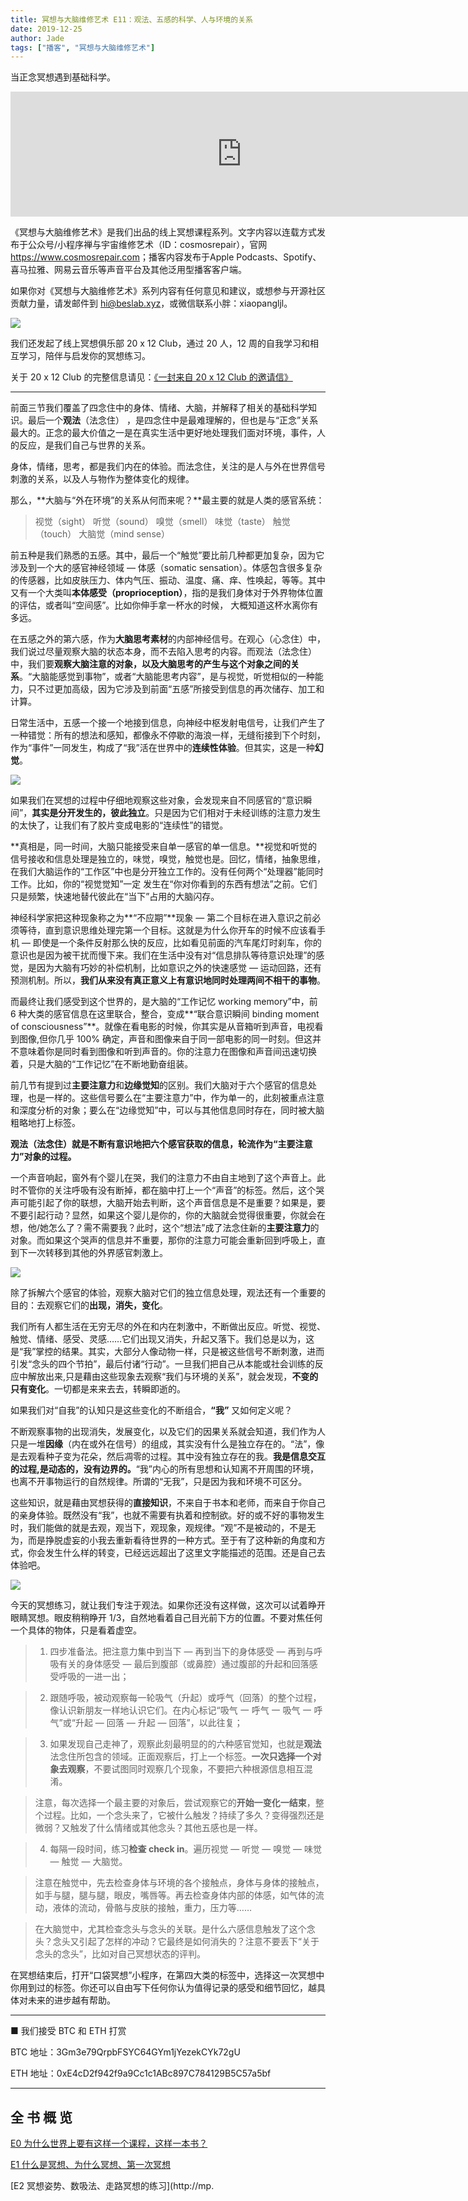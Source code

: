 ```yaml
---
title: 冥想与大脑维修艺术 E11：观法、五感的科学、人与环境的关系
date: 2019-12-25
author: Jade
tags: ["播客", "冥想与大脑维修艺术"]
---
```


当正念冥想遇到基础科学。

<!--more-->

<iframe src="https://fireside.fm/player/v2/_A1PHktO+6epsyo1C?theme=light" width="740" height="200" frameborder="0" scrolling="no"></iframe>

《冥想与大脑维修艺术》是我们出品的线上冥想课程系列。文字内容以连载方式发布于公众号/小程序禅与宇宙维修艺术（ID：cosmosrepair），官网 <https://www.cosmosrepair.com>；播客内容发布于Apple Podcasts、Spotify、喜马拉雅、网易云音乐等声音平台及其他泛用型播客客户端。

如果你对《冥想与大脑维修艺术》系列内容有任何意见和建议，或想参与开源社区贡献力量，请发邮件到 hi@beslab.xyz，或微信联系小胖：xiaopangljl。

![](https://tva1.sinaimg.cn/large/006y8mN6ly1g8h6s92wczj312w0gkh3o.jpg)

我们还发起了线上冥想俱乐部 20 x 12 Club，通过 20 人，12 周的自我学习和相互学习，陪伴与启发你的冥想练习。

关于 20 x 12 Club 的完整信息请见：[《一封来自 20 x 12 Club 的邀请信》](https://mp.weixin.qq.com/s?__biz=MzA5Nzk4MDMxMg==&mid=2247484834&idx=1&sn=ebd2c537b12e63baef2e9eaac505c26b&chksm=9099df55a7ee5643ab84485931d52082bbb2a6ee7078bdd536faf2cbbcb7bb22783aeaf13d4b&token=14402369&lang=zh_CN#rd)

- - - - - 


前面三节我们覆盖了四念住中的身体、情绪、大脑，并解释了相关的基础科学知识。最后一个**观法**（法念住） ，是四念住中是最难理解的，但也是与“正念”关系最大的。正念的最大价值之一是在真实生活中更好地处理我们面对环境，事件，人的反应，是我们自己与世界的关系。

身体，情绪，思考，都是我们内在的体验。而法念住，关注的是人与外在世界信号刺激的关系，以及人与物作为整体变化的规律。

那么，**大脑与“外在环境”的关系从何而来呢？**最主要的就是人类的感官系统：

> 视觉（sight）
> 听觉（sound）
> 嗅觉（smell）
> 味觉（taste）
> 触觉（touch）
> 大脑觉（mind sense）

前五种是我们熟悉的五感。其中，最后一个“触觉”要比前几种都更加复杂，因为它涉及到一个大的感官神经领域 — 体感（somatic sensation）。体感包含很多复杂的传感器，比如皮肤压力、体内气压、振动、温度、痛、痒、性唤起，等等。其中又有一个大类叫**本体感受（proprioception）**，指的是我们身体对于外界物体位置的评估，或者叫“空间感”。比如你伸手拿一杯水的时候， 大概知道这杯水离你有多远。

在五感之外的第六感，作为**大脑思考素材**的内部神经信号。在观心（心念住）中，我们说过尽量观察大脑的状态本身，而不去陷入思考的内容。而观法（法念住）中，我们要**观察大脑注意的对象，以及大脑思考的产生与这个对象之间的关系**。“大脑能感觉到事物”，或者“大脑能思考内容”，是与视觉，听觉相似的一种能力，只不过更加高级，因为它涉及到前面“五感”所接受到信息的再次储存、加工和计算。

日常生活中，五感一个接一个地接到信息，向神经中枢发射电信号，让我们产生了一种错觉：所有的想法和感知，都像永不停歇的海浪一样，无缝衔接到下个时刻，作为“事件”一同发生，构成了“我”活在世界中的**连续性体验**。但其实，这是一种**幻觉**。

![](https://cosmosrepair-1257028016.cos.ap-beijing.myqcloud.com/6361577242429_.pic_hd.jpg)

如果我们在冥想的过程中仔细地观察这些对象，会发现来自不同感官的“意识瞬间”，**其实是分开发生的，彼此独立**。只是因为它们相对于未经训练的注意力发生的太快了，让我们有了胶片变成电影的“连续性”的错觉。

**真相是，同一时间，大脑只能接受来自单一感官的单一信息。**视觉和听觉的信号接收和信息处理是独立的，味觉，嗅觉，触觉也是。回忆，情绪，抽象思维，在我们大脑运作的“工作区”中也是分开独立工作的。没有任何两个“处理器”能同时工作。比如，你的“视觉觉知”一定 发生在“你对你看到的东西有想法”之前。它们只是频繁，快速地替代彼此在“当下”占用的大脑闪存。

神经科学家把这种现象称之为**“不应期”**现象 — 第二个目标在进入意识之前必须等待，直到意识思维处理完第一个目标。这就是为什么你开车的时候不应该看手机 — 即使是一个条件反射那么快的反应，比如看见前面的汽车尾灯时刹车，你的意识也是因为被干扰而慢下来。我们在生活中没有对“信息排队等待意识处理”的感觉，是因为大脑有巧妙的补偿机制，比如意识之外的快速感觉 — 运动回路，还有预测机制。所以，**我们从来没有真正意义上有意识地同时处理两间不相干的事物**。

而最终让我们感受到这个世界的，是大脑的“工作记忆 working memory”中，前 6 种大类的感官信息在这里联合，整合，变成**“联合意识瞬间 binding moment of consciousness”**。就像在看电影的时候，你其实是从音箱听到声音，电视看到图像,但你几乎 100% 确定，声音和图像来自于同一部电影的同一时刻。但这并不意味着你是同时看到图像和听到声音的。你的注意力在图像和声音间迅速切换着，只是大脑的“工作记忆”在不断地勤奋组装。

前几节有提到过**主要注意力**和**边缘觉知**的区别。我们大脑对于六个感官的信息处理，也是一样的。这些信号要么在“主要注意力”中，作为单一的，此刻被重点注意和深度分析的对象；要么在“边缘觉知”中，可以与其他信息同时存在，同时被大脑粗略地打上标签。

**观法（法念住）就是不断有意识地把六个感官获取的信息，轮流作为“主要注意力”对象的过程。**

一个声音响起，窗外有个婴儿在哭，我们的注意力不由自主地到了这个声音上。此时不管你的关注呼吸有没有断掉，都在脑中打上一个“声音”的标签。然后，这个哭声可能引起了你的联想，大脑开始去判断，这个声音信息是不是重要？如果是，要不要引起行动？显然，如果这个婴儿是你的，你的大脑就会觉得很重要，你就会在想，他/她怎么了？需不需要我？此时，这个“想法”成了法念住新的**主要注意力**的对象。而如果这个哭声的信息并不重要，那你的注意力可能会重新回到呼吸上，直到下一次转移到其他的外界感官刺激上。

![](https://cosmosrepair-1257028016.cos.ap-beijing.myqcloud.com/6351577242425_.pic_hd.jpg)

除了拆解六个感官的体验，观察大脑对它们的独立信息处理，观法还有一个重要的目的：去观察它们的**出现，消失，变化**。

我们所有人都生活在无穷无尽的外在和内在刺激中，不断做出反应。听觉、视觉、触觉、情绪、感受、灵感……它们出现又消失，升起又落下。我们总是以为，这是“我”掌控的结果。其实，大部分人像动物一样，只是被这些信号不断刺激，进而引发“念头的四个节拍”，最后付诸“行动”。一旦我们把自己从本能或社会训练的反应中解放出来,只是藉由这些现象去观察“我们与环境的关系”，就会发现，**不变的只有变化**。一切都是来来去去，转瞬即逝的。

如果我们对“自我”的认知只是这些变化的不断组合，**“我”** 又如何定义呢？

不断观察事物的出现消失，发展变化，以及它们的因果关系就会知道，我们作为人只是一堆**因缘**（内在或外在信号）的组成，其实没有什么是独立存在的。“法”，像是去观看种子变为花朵，然后凋零的过程。其中没有独立存在的我。**我是信息交互的过程,是动态的，没有边界的。**“我”内心的所有思想和认知离不开周围的环境，也离不开事物运行的自然规律。所谓的“无我”，只是因为我和环境不可区分。

这些知识，就是藉由冥想获得的**直接知识**，不来自于书本和老师，而来自于你自己的亲身体验。既然没有“我”，也就不需要有执着和控制欲。好的或不好的事物发生时，我们能做的就是去观，观当下，观现象，观规律。“观”不是被动的，不是无为，而是挣脱虚妄的小我去重新看待世界的一种方式。至于有了这种新的角度和方式，你会发生什么样的转变，已经远远超出了这里文字能描述的范围。还是自己去体验吧。

![](https://cosmosrepair-1257028016.cos.ap-beijing.myqcloud.com/6371577242432_.pic_hd.jpg)

今天的冥想练习，就让我们专注于观法。如果你还没有这样做，这次可以试着睁开眼睛冥想。眼皮稍稍睁开 1/3，自然地看着自己目光前下方的位置。不要对焦任何一个具体的物体，只是看着虚空。

> 1. 四步准备法。把注意力集中到当下 — 再到当下的身体感受 — 再到与呼吸有关的身体感受 — 最后到腹部（或鼻腔）通过腹部的升起和回落感受呼吸的一进一出；

> 2. 跟随呼吸，被动观察每一轮吸气（升起）或呼气（回落）的整个过程，像认识新朋友一样地认识它们。在内心标记“吸气 一 呼气 一 吸气 一 呼气”或“升起 — 回落 — 升起 — 回落”，以此往复；

> 3. 如果发现自己走神了，观察此刻最明显的的六种感官觉知，也就是**观法**法念住所包含的领域。正面观察后，打上一个标签。**一次只选择一个对象去观察**，不要试图同时观察几个现象，不要把六种根源信息相互混淆。

> 注意，每次选择一个最主要的对象后，尝试观察它的**开始一变化一结束**，整个过程。比如，一个念头来了，它被什么触发？持续了多久？变得强烈还是微弱？又触发了什么情绪或其他念头？其他五感也是一样。

> 4. 每隔一段时间，练习**检查 check in**。遍历视觉 — 听觉 — 嗅觉 — 味觉 — 触觉 — 大脑觉。

> 注意在触觉中，先去检查身体与环境的各个接触点，身体与身体的接触点，如手与腿，腿与腿，眼皮，嘴唇等。再去检查身体内部的体感，如气体的流动，液体的流动，骨骼与皮肤的接触，重力，压力等……

> 在大脑觉中，尤其检查念头与念头的关联。是什么六感信息触发了这个念头？念头又引起了怎样的冲动？它最终是如何消失的？注意不要丢下“关于念头的念头”，比如对自己冥想状态的评判。

在冥想结束后，打开“口袋冥想”小程序，在第四大类的标签中，选择这一次冥想中你用到过的标签。你还可以自由写下任何你认为值得记录的感受和细节回忆，越具体对未来的进步越有帮助。

- - - - - 

■ 我们接受 BTC 和 ETH 打赏

BTC 地址：3Gm3e79QrpbFSYC64GYm1jYezekCYk72gU

ETH 地址：0xE4cD2f942f9a9Cc1c1ABc897C784129B5C57a5bf

- - - - - 

## 全 书 概 览

[E0  为什么世界上要有这样一个课程，这样一本书？](http://mp.weixin.qq.com/s?__biz=MzA5Nzk4MDMxMg==&mid=2247484680&idx=1&sn=2a5b8f1e1f1c1e6820adf5cc95d997fe&chksm=9099dfffa7ee56e9408aa248731e3e3e502c984ca1e577decc28d66d458f2e93a600dc6d6b40&scene=21#wechat_redirect)

[E1  什么是冥想、为什么冥想、第一次冥想](http://mp.weixin.qq.com/s?__biz=MzA5Nzk4MDMxMg==&mid=2247484706&idx=1&sn=404a7702640b87f71baba1cab7ed9eaa&chksm=9099dfd5a7ee56c3ab80b77e311fbc5a025551732294e209ccf4fa9297a7316dba24cadbac7f&scene=21#wechat_redirect)

[E2  冥想姿势、数吸法、走路冥想的练习](http://mp.